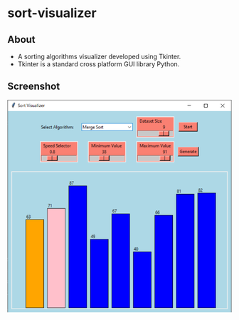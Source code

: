 # sort-visualizer

## About

- A sorting algorithms visualizer developed using Tkinter.
- Tkinter is a standard cross platform GUI library Python.

## Screenshot

<p align="center">
  <img src="./static/1.png" />
</p>
